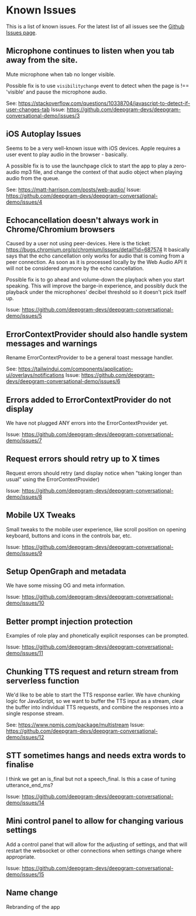 # Known Issues

This is a list of known issues. For the latest list of all issues see the [Github Issues page](https://github.com/deepgram-devs/deepgram-conversational-demo/issues).

## Microphone continues to listen when you tab away from the site.

Mute microphone when tab no longer visible.

Possible fix is to use `visibilitychange` event to detect when the page is !== 'visible' and pause the microphone audio.

See: https://stackoverflow.com/questions/10338704/javascript-to-detect-if-user-changes-tab
Issue: https://github.com/deepgram-devs/deepgram-conversational-demo/issues/3

## iOS Autoplay Issues

Seems to be a very well-known issue with iOS devices. Apple requires a user event to play audio in the browser - basically.

A possible fix is to use the launchpage click to start the app to play a zero-audio mp3 file, and change the context of that audio object when playing audio from the queue.

See: https://matt-harrison.com/posts/web-audio/
Issue: https://github.com/deepgram-devs/deepgram-conversational-demo/issues/4

## Echocancellation doesn't always work in Chrome/Chromium browsers

Caused by a user not using peer-devices. Here is the ticket: https://bugs.chromium.org/p/chromium/issues/detail?id=687574 It basically says that the echo cancellation only works for audio that is coming from a peer connection. As soon as it is processed locally by the Web Audio API it will not be considered anymore by the echo cancellation.

Possible fix is to go ahead and volume-down the playback when you start speaking. This will improve the barge-in experience, and possibly duck the playback under the microphones' decibel threshold so it doesn't pick itself up.

Issue: https://github.com/deepgram-devs/deepgram-conversational-demo/issues/5

## ErrorContextProvider should also handle system messages and warnings

Rename ErrorContextProvider to be a general toast message handler.

See: https://tailwindui.com/components/application-ui/overlays/notifications
Issue: https://github.com/deepgram-devs/deepgram-conversational-demo/issues/6

## Errors added to ErrorContextProvider do not display

We have not plugged ANY errors into the ErrorContextProvider yet.

Issue: https://github.com/deepgram-devs/deepgram-conversational-demo/issues/7

## Request errors should retry up to X times

Request errors should retry (and display notice when "taking longer than usual" using the ErrorContextProvider)

Issue: https://github.com/deepgram-devs/deepgram-conversational-demo/issues/8

## Mobile UX Tweaks

Small tweaks to the mobile user experience, like scroll position on opening keyboard, buttons and icons in the controls bar, etc.

Issue: https://github.com/deepgram-devs/deepgram-conversational-demo/issues/9

## Setup OpenGraph and metadata

We have some missing OG and meta information.

Issue: https://github.com/deepgram-devs/deepgram-conversational-demo/issues/10

## Better prompt injection protection

Examples of role play and phonetically explicit responses can be prompted.

Issue: https://github.com/deepgram-devs/deepgram-conversational-demo/issues/11

## Chunking TTS request and return stream from serverless function

We'd like to be able to start the TTS response earlier. We have chunking logic for JavaScript, so we want to buffer the TTS input as a stream, clear the buffer into individual TTS requests, and combine the responses into a single response stream.

See: https://www.npmjs.com/package/multistream
Issue: https://github.com/deepgram-devs/deepgram-conversational-demo/issues/12

## STT sometimes hangs and needs extra words to finalise

I think we get an is_final but not a speech_final. Is this a case of tuning utterance_end_ms?

Issue: https://github.com/deepgram-devs/deepgram-conversational-demo/issues/14

## Mini control panel to allow for changing various settings

Add a control panel that will allow for the adjusting of settings, and that will restart the websocket or other connections when settings change where appropriate.

Issue: https://github.com/deepgram-devs/deepgram-conversational-demo/issues/15

## Name change

Rebranding of the app
